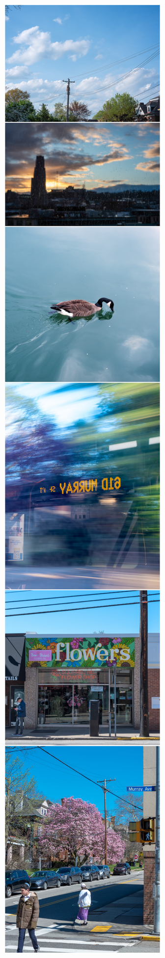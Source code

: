 <img src="../pics/pittsburgh/01.jpg"  >

<img src="../pics/pittsburgh/02.jpg"  >

<img src="../pics/pittsburgh/03.jpg"  >

<img src="../pics/pittsburgh/04.jpg"  >

<img src="../pics/pittsburgh/05.jpg"  >

<img src="../pics/pittsburgh/06.jpg"  >





